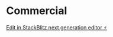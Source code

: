 # Commercial

[Edit in StackBlitz next generation editor ⚡️](https://stackblitz.com/~/github.com/arnelculum/Commercial)